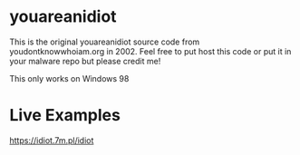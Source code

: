 # youareanidiot
This is the original youareanidiot source code from youdontknowwhoiam.org in 2002.
Feel free to put host this code or put it in your malware repo but please credit me!

This only works on Windows 98


# Live Examples
https://idiot.7m.pl/idiot

